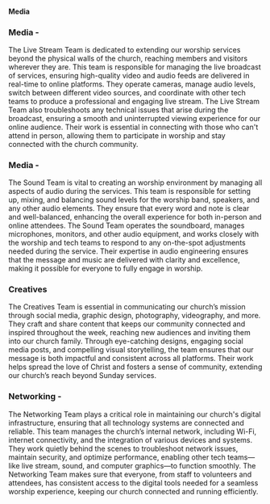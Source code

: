 
#### Media 


### Media - 
The Live Stream Team is dedicated to extending our worship services beyond the physical walls of the church, reaching members and visitors wherever they are. This team is responsible for managing the live broadcast of services, ensuring high-quality video and audio feeds are delivered in real-time to online platforms. They operate cameras, manage audio levels, switch between different video sources, and coordinate with other tech teams to produce a professional and engaging live stream. The Live Stream Team also troubleshoots any technical issues that arise during the broadcast, ensuring a smooth and uninterrupted viewing experience for our online audience. Their work is essential in connecting with those who can't attend in person, allowing them to participate in worship and stay connected with the church community.

### Media - 
The Sound Team is vital to creating an worship environment by managing all aspects of audio during the services. This team is responsible for setting up, mixing, and balancing sound levels for the worship band, speakers, and any other audio elements. They ensure that every word and note is clear and well-balanced, enhancing the overall experience for both in-person and online attendees. The Sound Team operates the soundboard, manages microphones, monitors, and other audio equipment, and works closely with the worship and tech teams to respond to any on-the-spot adjustments needed during the service. Their expertise in audio engineering ensures that the message and music are delivered with clarity and excellence, making it possible for everyone to fully engage in worship.

### Creatives
The Creatives Team is essential in communicating our church’s mission through social media, graphic design, photography, videography, and more. They craft and share content that keeps our community connected and inspired throughout the week, reaching new audiences and inviting them into our church family. Through eye-catching designs, engaging social media posts, and compelling visual storytelling, the team ensures that our message is both impactful and consistent across all platforms. Their work helps spread the love of Christ and fosters a sense of community, extending our church’s reach beyond Sunday services.



### Networking - 
The Networking Team plays a critical role in maintaining our church's digital infrastructure, ensuring that all technology systems are connected and reliable. This team manages the church’s internal network, including Wi-Fi, internet connectivity, and the integration of various devices and systems. They work quietly behind the scenes to troubleshoot network issues, maintain security, and optimize performance, enabling other tech teams—like live stream, sound, and computer graphics—to function smoothly. The Networking Team makes sure that everyone, from staff to volunteers and attendees, has consistent access to the digital tools needed for a seamless worship experience, keeping our church connected and running efficiently.